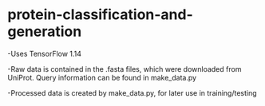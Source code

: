 # protein-classification-and-generation

-Uses TensorFlow 1.14

-Raw data is contained in the .fasta files, which were downloaded from UniProt. Query information can be found in make_data.py

-Processed data is created by make_data.py, for later use in training/testing

